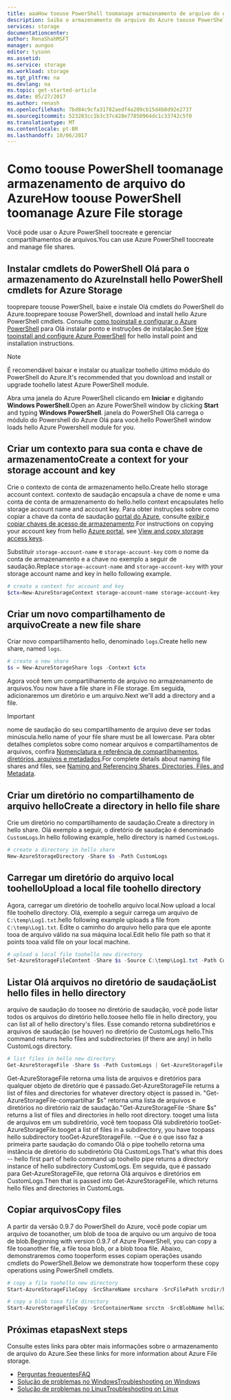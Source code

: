 ```yaml
---
title: aaaHow toouse PowerShell toomanage armazenamento de arquivo do Azure | Microsoft Docs
description: Saiba o armazenamento de arquivo do Azure toouse PowerShell toomanage.
services: storage
documentationcenter: 
author: RenaShahMSFT
manager: aungoo
editor: tysonn
ms.assetid: 
ms.service: storage
ms.workload: storage
ms.tgt_pltfrm: na
ms.devlang: na
ms.topic: get-started-article
ms.date: 05/27/2017
ms.author: renash
ms.openlocfilehash: 7bd84c9cfa31782aedf4a209cb15d4b8d92e2737
ms.sourcegitcommit: 523283cc1b3c37c428e77850964dc1c33742c5f0
ms.translationtype: MT
ms.contentlocale: pt-BR
ms.lasthandoff: 10/06/2017
---
```

# <a name="how-toouse-powershell-toomanage-azure-file-storage"></a><span data-ttu-id="2a096-103">Como toouse PowerShell toomanage armazenamento de arquivo do Azure</span><span class="sxs-lookup"><span data-stu-id="2a096-103">How toouse PowerShell toomanage Azure File storage</span></span>
<span data-ttu-id="2a096-104">Você pode usar o Azure PowerShell toocreate e gerenciar compartilhamentos de arquivos.</span><span class="sxs-lookup"><span data-stu-id="2a096-104">You can use Azure PowerShell toocreate and manage file shares.</span></span>

## <a name="install-hello-powershell-cmdlets-for-azure-storage"></a><span data-ttu-id="2a096-105">Instalar cmdlets do PowerShell Olá para o armazenamento do Azure</span><span class="sxs-lookup"><span data-stu-id="2a096-105">Install hello PowerShell cmdlets for Azure Storage</span></span>
<span data-ttu-id="2a096-106">tooprepare toouse PowerShell, baixe e instale Olá cmdlets do PowerShell do Azure.</span><span class="sxs-lookup"><span data-stu-id="2a096-106">tooprepare toouse PowerShell, download and install hello Azure PowerShell cmdlets.</span></span> <span data-ttu-id="2a096-107">Consulte [como tooinstall e configurar o Azure PowerShell](/powershell/azureps-cmdlets-docs) para Olá instalar ponto e instruções de instalação.</span><span class="sxs-lookup"><span data-stu-id="2a096-107">See [How tooinstall and configure Azure PowerShell](/powershell/azureps-cmdlets-docs) for hello install point and installation instructions.</span></span>

> [!NOTE]
> <span data-ttu-id="2a096-108">É recomendável baixar e instalar ou atualizar toohello último módulo do PowerShell do Azure.</span><span class="sxs-lookup"><span data-stu-id="2a096-108">It's recommended that you download and install or upgrade toohello latest Azure PowerShell module.</span></span>
> 
> 

<span data-ttu-id="2a096-109">Abra uma janela do Azure PowerShell clicando em **Iniciar** e digitando **Windows PowerShell**.</span><span class="sxs-lookup"><span data-stu-id="2a096-109">Open an Azure PowerShell window by clicking **Start** and typing **Windows PowerShell**.</span></span> <span data-ttu-id="2a096-110">janela do PowerShell Olá carrega o módulo do Powershell do Azure Olá para você.</span><span class="sxs-lookup"><span data-stu-id="2a096-110">hello PowerShell window loads hello Azure Powershell module for you.</span></span>

## <a name="create-a-context-for-your-storage-account-and-key"></a><span data-ttu-id="2a096-111">Criar um contexto para sua conta e chave de armazenamento</span><span class="sxs-lookup"><span data-stu-id="2a096-111">Create a context for your storage account and key</span></span>
<span data-ttu-id="2a096-112">Crie o contexto de conta de armazenamento hello.</span><span class="sxs-lookup"><span data-stu-id="2a096-112">Create hello storage account context.</span></span> <span data-ttu-id="2a096-113">contexto de saudação encapsula a chave de nome e uma conta de conta de armazenamento do hello.</span><span class="sxs-lookup"><span data-stu-id="2a096-113">hello context encapsulates hello storage account name and account key.</span></span> <span data-ttu-id="2a096-114">Para obter instruções sobre como copiar a chave da conta de saudação [portal do Azure](https://portal.azure.com), consulte [exibir e copiar chaves de acesso de armazenamento](../common/storage-create-storage-account.md?toc=%2fazure%2fstorage%2ffiles%2ftoc.json#view-and-copy-storage-access-keys).</span><span class="sxs-lookup"><span data-stu-id="2a096-114">For instructions on copying your account key from hello [Azure portal](https://portal.azure.com), see [View and copy storage access keys](../common/storage-create-storage-account.md?toc=%2fazure%2fstorage%2ffiles%2ftoc.json#view-and-copy-storage-access-keys).</span></span>

<span data-ttu-id="2a096-115">Substituir `storage-account-name` e `storage-account-key` com o nome da conta de armazenamento e a chave no exemplo a seguir de saudação.</span><span class="sxs-lookup"><span data-stu-id="2a096-115">Replace `storage-account-name` and `storage-account-key` with your storage account name and key in hello following example.</span></span>

```powershell
# create a context for account and key
$ctx=New-AzureStorageContext storage-account-name storage-account-key
```

## <a name="create-a-new-file-share"></a><span data-ttu-id="2a096-116">Criar um novo compartilhamento de arquivo</span><span class="sxs-lookup"><span data-stu-id="2a096-116">Create a new file share</span></span>
<span data-ttu-id="2a096-117">Criar novo compartilhamento hello, denominado `logs`.</span><span class="sxs-lookup"><span data-stu-id="2a096-117">Create hello new share, named `logs`.</span></span>

```powershell
# create a new share
$s = New-AzureStorageShare logs -Context $ctx
```

<span data-ttu-id="2a096-118">Agora você tem um compartilhamento de arquivo no armazenamento de arquivos.</span><span class="sxs-lookup"><span data-stu-id="2a096-118">You now have a file share in File storage.</span></span> <span data-ttu-id="2a096-119">Em seguida, adicionaremos um diretório e um arquivo.</span><span class="sxs-lookup"><span data-stu-id="2a096-119">Next we'll add a directory and a file.</span></span>

> [!IMPORTANT]
> <span data-ttu-id="2a096-120">nome de saudação do seu compartilhamento de arquivo deve ser todas minúscula.</span><span class="sxs-lookup"><span data-stu-id="2a096-120">hello name of your file share must be all lowercase.</span></span> <span data-ttu-id="2a096-121">Para obter detalhes completos sobre como nomear arquivos e compartilhamentos de arquivos, confira [Nomenclatura e referência de compartilhamentos, diretórios, arquivos e metadados](https://msdn.microsoft.com/library/azure/dn167011.aspx).</span><span class="sxs-lookup"><span data-stu-id="2a096-121">For complete details about naming file shares and files, see [Naming and Referencing Shares, Directories, Files, and Metadata](https://msdn.microsoft.com/library/azure/dn167011.aspx).</span></span>
> 
> 

## <a name="create-a-directory-in-hello-file-share"></a><span data-ttu-id="2a096-122">Criar um diretório no compartilhamento de arquivo hello</span><span class="sxs-lookup"><span data-stu-id="2a096-122">Create a directory in hello file share</span></span>
<span data-ttu-id="2a096-123">Crie um diretório no compartilhamento de saudação.</span><span class="sxs-lookup"><span data-stu-id="2a096-123">Create a directory in hello share.</span></span> <span data-ttu-id="2a096-124">Olá exemplo a seguir, o diretório de saudação é denominado `CustomLogs`.</span><span class="sxs-lookup"><span data-stu-id="2a096-124">In hello following example, hello directory is named `CustomLogs`.</span></span>

```powershell
# create a directory in hello share
New-AzureStorageDirectory -Share $s -Path CustomLogs
```

## <a name="upload-a-local-file-toohello-directory"></a><span data-ttu-id="2a096-125">Carregar um diretório do arquivo local toohello</span><span class="sxs-lookup"><span data-stu-id="2a096-125">Upload a local file toohello directory</span></span>
<span data-ttu-id="2a096-126">Agora, carregar um diretório de toohello arquivo local.</span><span class="sxs-lookup"><span data-stu-id="2a096-126">Now upload a local file toohello directory.</span></span> <span data-ttu-id="2a096-127">Olá, exemplo a seguir carrega um arquivo de `C:\temp\Log1.txt`.</span><span class="sxs-lookup"><span data-stu-id="2a096-127">hello following example uploads a file from `C:\temp\Log1.txt`.</span></span> <span data-ttu-id="2a096-128">Edite o caminho do arquivo hello para que ele aponte tooa de arquivo válido na sua máquina local.</span><span class="sxs-lookup"><span data-stu-id="2a096-128">Edit hello file path so that it points tooa valid file on your local machine.</span></span>

```powershell
# upload a local file toohello new directory
Set-AzureStorageFileContent -Share $s -Source C:\temp\Log1.txt -Path CustomLogs
```

## <a name="list-hello-files-in-hello-directory"></a><span data-ttu-id="2a096-129">Listar Olá arquivos no diretório de saudação</span><span class="sxs-lookup"><span data-stu-id="2a096-129">List hello files in hello directory</span></span>
<span data-ttu-id="2a096-130">arquivo de saudação do toosee no diretório de saudação, você pode listar todos os arquivos do diretório hello.</span><span class="sxs-lookup"><span data-stu-id="2a096-130">toosee hello file in hello directory, you can list all of hello directory's files.</span></span> <span data-ttu-id="2a096-131">Esse comando retorna subdiretórios e arquivos de saudação (se houver) no diretório de CustomLogs hello.</span><span class="sxs-lookup"><span data-stu-id="2a096-131">This command returns hello files and subdirectories (if there are any) in hello CustomLogs directory.</span></span>

```powershell
# list files in hello new directory
Get-AzureStorageFile -Share $s -Path CustomLogs | Get-AzureStorageFile
```

<span data-ttu-id="2a096-132">Get-AzureStorageFile retorna uma lista de arquivos e diretórios para qualquer objeto de diretório que é passado.</span><span class="sxs-lookup"><span data-stu-id="2a096-132">Get-AzureStorageFile returns a list of files and directories for whatever directory object is passed in.</span></span> <span data-ttu-id="2a096-133">"Get-AzureStorageFile-compartilhar $s" retorna uma lista de arquivos e diretórios no diretório raiz de saudação.</span><span class="sxs-lookup"><span data-stu-id="2a096-133">"Get-AzureStorageFile -Share $s" returns a list of files and directories in hello root directory.</span></span> <span data-ttu-id="2a096-134">tooget uma lista de arquivos em um subdiretório, você tem toopass Olá subdiretório tooGet-AzureStorageFile.</span><span class="sxs-lookup"><span data-stu-id="2a096-134">tooget a list of files in a subdirectory, you have toopass hello subdirectory tooGet-AzureStorageFile.</span></span> <span data-ttu-id="2a096-135">--Que é o que isso faz a primeira parte saudação do comando Olá o pipe toohello retorna uma instância de diretório do subdiretório Olá CustomLogs.</span><span class="sxs-lookup"><span data-stu-id="2a096-135">That's what this does -- hello first part of hello command up toohello pipe returns a directory instance of hello subdirectory CustomLogs.</span></span> <span data-ttu-id="2a096-136">Em seguida, que é passado para Get-AzureStorageFile, que retorna Olá arquivos e diretórios em CustomLogs.</span><span class="sxs-lookup"><span data-stu-id="2a096-136">Then that is passed into Get-AzureStorageFile, which returns hello files and directories in CustomLogs.</span></span>

## <a name="copy-files"></a><span data-ttu-id="2a096-137">Copiar arquivos</span><span class="sxs-lookup"><span data-stu-id="2a096-137">Copy files</span></span>
<span data-ttu-id="2a096-138">A partir da versão 0.9.7 do PowerShell do Azure, você pode copiar um arquivo de tooanother, um blob de tooa de arquivo ou um arquivo de tooa de blob.</span><span class="sxs-lookup"><span data-stu-id="2a096-138">Beginning with version 0.9.7 of Azure PowerShell, you can copy a file tooanother file, a file tooa blob, or a blob tooa file.</span></span> <span data-ttu-id="2a096-139">Abaixo, demonstraremos como tooperform esses copiam operações usando cmdlets do PowerShell.</span><span class="sxs-lookup"><span data-stu-id="2a096-139">Below we demonstrate how tooperform these copy operations using PowerShell cmdlets.</span></span>

```powershell
# copy a file toohello new directory
Start-AzureStorageFileCopy -SrcShareName srcshare -SrcFilePath srcdir/hello.txt -DestShareName destshare -DestFilePath destdir/hellocopy.txt -Context $srcCtx -DestContext $destCtx

# copy a blob tooa file directory
Start-AzureStorageFileCopy -SrcContainerName srcctn -SrcBlobName hello2.txt -DestShareName hello -DestFilePath hellodir/hello2copy.txt -DestContext $ctx -Context $ctx
```
## <a name="next-steps"></a><span data-ttu-id="2a096-140">Próximas etapas</span><span class="sxs-lookup"><span data-stu-id="2a096-140">Next steps</span></span>
<span data-ttu-id="2a096-141">Consulte estes links para obter mais informações sobre o armazenamento de arquivo do Azure.</span><span class="sxs-lookup"><span data-stu-id="2a096-141">See these links for more information about Azure File storage.</span></span>

* [<span data-ttu-id="2a096-142">Perguntas frequentes</span><span class="sxs-lookup"><span data-stu-id="2a096-142">FAQ</span></span>](../storage-files-faq.md)
* [<span data-ttu-id="2a096-143">Solução de problemas no Windows</span><span class="sxs-lookup"><span data-stu-id="2a096-143">Troubleshooting on Windows</span></span>](storage-troubleshoot-windows-file-connection-problems.md)      
* [<span data-ttu-id="2a096-144">Solução de problemas no Linux</span><span class="sxs-lookup"><span data-stu-id="2a096-144">Troubleshooting on Linux</span></span>](storage-troubleshoot-linux-file-connection-problems.md)    